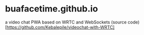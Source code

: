# buafacetime.github.io

a video chat PWA based on WRTC and WebSockets
(source code)[https://github.com/Kebalepile/videochat-with-WRTC]
